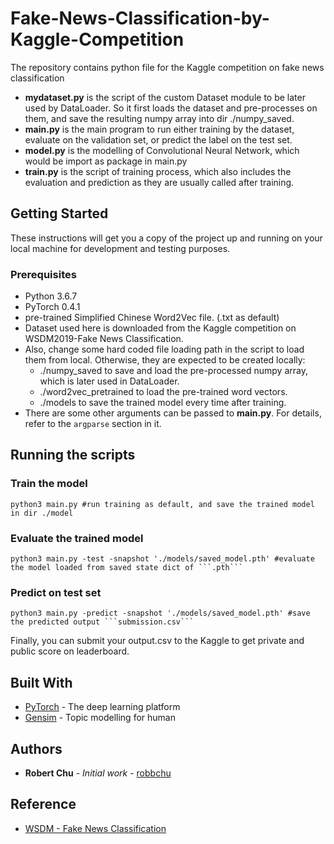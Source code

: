 # Fake-News-Classification-by-Kaggle-Competition

The repository contains python file for the Kaggle competition on fake news classification
* **mydataset.py** is the script of the custom Dataset module to be later used by DataLoader. 
  So it first loads the dataset and pre-processes on them, and save the resulting numpy array into dir ./numpy_saved.
* **main.py** is the main program to run either training by the dataset, evaluate on the validation set, or predict the label on the test set.
* **model.py** is the modelling of Convolutional Neural Network, which would be import as package in main.py
* **train.py** is the script of training process, which also includes the evaluation and prediction as they are usually called after training.


## Getting Started

These instructions will get you a copy of the project up and running on your local machine for development and testing purposes. 

### Prerequisites
* Python 3.6.7
* PyTorch 0.4.1
* pre-trained Simplified Chinese Word2Vec file. (.txt as default)
* Dataset used here is downloaded from the Kaggle competition on WSDM2019-Fake News Classification.
* Also, change some hard coded file loading path in the script to load them from local. 
  Otherwise, they are expected to be created locally:
    * ./numpy_saved to save and load the pre-processed numpy array, which is later used in DataLoader.
    * ./word2vec_pretrained to load the pre-trained word vectors.
    * ./models to save the trained model every time after training.
* There are some other arguments can be passed to **main.py**. For details, refer to the ```argparse``` section in it.


## Running the scripts

### Train the model
```
python3 main.py #run training as default, and save the trained model in dir ./model
```
### Evaluate the trained model
```
python3 main.py -test -snapshot './models/saved_model.pth' #evaluate the model loaded from saved state dict of ```.pth```
```
### Predict on test set
```
python3 main.py -predict -snapshot './models/saved_model.pth' #save the predicted output ```submission.csv```
```
Finally, you can submit your output.csv to the Kaggle to get private and public score on leaderboard.


## Built With

* [PyTorch](https://pytorch.org/) - The deep learning platform
* [Gensim](https://radimrehurek.com/gensim/index.html/) - Topic modelling for human


## Authors

* **Robert Chu** - *Initial work* - [robbchu](https://github.com/robbchu)


## Reference

* [WSDM - Fake News Classification](https://www.kaggle.com/c/fake-news-pair-classification-challenge/overview)
